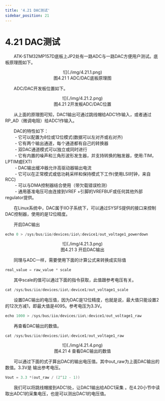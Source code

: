 ```yaml
---
title: '4.21 DAC测试'
sidebar_position: 21
---
```


# 4.21 DAC测试

&emsp;&emsp;ATK-STM32MP157D底板上JP2处有一路ADC与一路DAC方便用户测试。底板原理图如下。

<center>
![](./img/4.21.1.png)<br />
图4.21 1 ADC/DAC底板原理图
</center>

&emsp;&emsp;ADC/DAC开发板位置如下。

<center>
![](./img/4.21.2.png)<br />
图4.21 2开发板ADC/DAC位置
</center>


&emsp;&emsp;从上面的原理图可知，DAC1输出可通过跳线帽给ADC1作输入，或者通过RP_AD（微调电阻）给ADC1作输入。

&emsp;&emsp;DAC的特性如下：<br />
&emsp;&emsp; -	它可以配置为8位或12位模式(数据可以左对齐或右对齐)<br />
&emsp;&emsp; -	它有两个输出通道，每个通道都有自己的转换器<br />
&emsp;&emsp; -	双DAC通道模式可以独立或同时进行<br />
&emsp;&emsp; -	它有内置的噪声和三角形波形发生器，并支持转换的触发器，使用:TIM，LPTIM或EXTI<br />
&emsp;&emsp; -	DAC输出缓冲器允许高驱动器输出电流<br />
&emsp;&emsp; -	它可以在正常模式或低功耗采样和保持模式下工作(使用LSI时钟，来自RCC)<br />
&emsp;&emsp; -	可以与DMA控制器结合使用（带欠载错误检测）<br />
&emsp;&emsp; -	通用基准电压可由连接到VREF +引脚的VREFBUF或任何其他外部regulator提供。

&emsp;&emsp;在Linux系统中，DAC属于IIO子系统下，可以通过SYSFS提供的接口来控制DAC控制器，使用的是12位精度。

&emsp;&emsp;开启DAC输出

```c#
echo 0 > /sys/bus/iio/devices/iio\:device1/out_voltage1_powerdown
```

<center>
![](./img/4.21.3.png)<br />
图4.21 3 开启DAC输出
</center>

&emsp;&emsp;同理与ADC一样，需要使用下面的计算公式来转换成实际值

```c#
real_value = raw_value * scale
```

&emsp;&emsp;其中scale的值可以通过下面的指令获取，此值跟参考电压有关。

```c#
cat /sys/bus/iio/devices/iio\:device1/out_voltage1_scale
```

&emsp;&emsp;设置DAC输出的电压值，因为DAC是12位精度，也就是说，最大值只能设置2的12次方减1，即最大值是4095。参考电压为3.3V。

```c#
echo 1000 > /sys/bus/iio/devices/iio\:device1/out_voltage1_raw
```

&emsp;&emsp;再查看DAC输出的数值。

```c#
cat /sys/bus/iio/devices/iio\:device1/out_voltage1_raw
```

<center>
![](./img/4.21.4.png)<br />
图4.21 4 查看DAC输出的数值
</center>


&emsp;&emsp;可以通过下面的式子算出DAC的输出电压值。其中out_raw为上面DAC输出的数值。3.3V是 输出参考电压。

```c#
Vout = 3.3 *(out_raw / (2^12 - 1))
```

&emsp;&emsp;我们可以将跳线帽接到ADC1处，让DAC1输出给ADC1采集 。在4.20小节中读取出ADC1的采集电压，也是可以测出DAC1的电压值。







